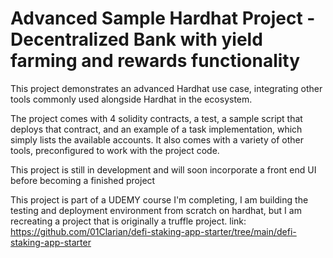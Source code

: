 # Advanced Sample Hardhat Project - Decentralized Bank with yield farming and rewards functionality

This project demonstrates an advanced Hardhat use case, integrating other tools commonly used alongside Hardhat in the ecosystem.

The project comes with 4 solidity contracts, a test, a sample script that deploys that contract, and an example of a task implementation, which simply lists the available accounts. It also comes with a variety of other tools, preconfigured to work with the project code.

This project is still in development and will soon incorporate a front end UI before becoming a finished project

This project is part of a UDEMY course I'm completing, I am building the testing and deployment environment from scratch on hardhat, but I am recreating a project that is originally a truffle project. link: https://github.com/01Clarian/defi-staking-app-starter/tree/main/defi-staking-app-starter
